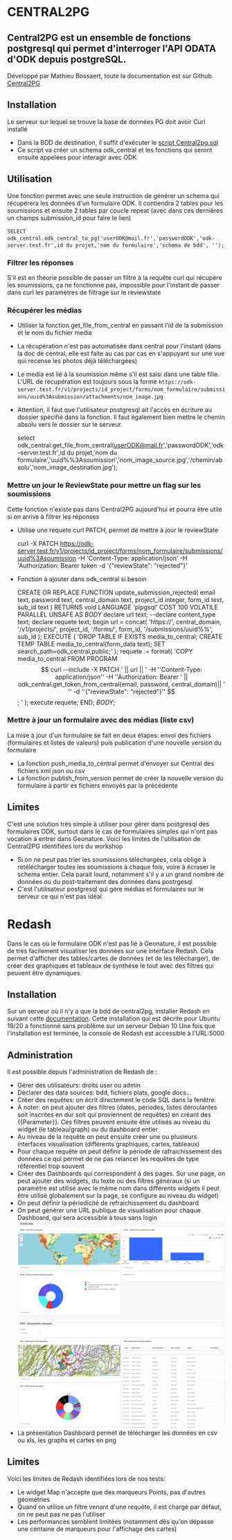 # CENTRAL2PG

## Central2PG est un ensemble de fonctions postgresql qui permet d'interroger l'API ODATA d'ODK depuis postgreSQL.
Développé par Mathieu Bossaert, toute la documentation est sur Github
[Central2PG](https://github.com/mathieubossaert/central2pg)

## Installation
Le serveur sur lequel se trouve la base de données PG doit avoir Curl installé 

 - Dans la BDD de destination, il suffit d'exécuter le [script Central2pg.sql](https://github.com/mathieubossaert/central2pg/blob/master/central2pg.sql) 
 - Ce script va créer un schema odk_central  et les fonctions qui seront ensuite appelées pour interagir avec ODK

## Utilisation
Une fonction permet avec une seule instruction de générer un schema qui récupérera les données d'un formulaire ODK. Il contiendra 2 tables pour les soumissions et ensuite 2 tables par coucle repeat (avec dans ces dernières un champs submission_id pour faire le lien)

    SELECT odk_central.odk_central_to_pg('userODK@mail.fr','passwordODK','odk-server.test.fr',id du projet,'nom du formulaire','schema de bdd',	'');

### Filtrer les réponses
S'il est en théorie possible de passer un filtre à la requête curl qui récupère les soumissions, ça ne fonctionne pas, impossible pour l'instant de passer dans curl les paramètres de filtrage sur le reviewstate
### Récupérer les médias

 - Utiliser la fonction get_file_from_central en passant l'id de la submission et le nom du fichier media
 - La récupération n'est pas automatisée dans central pour l'instant (dans la doc de central, elle est faite au cas par cas en s'appuyant sur une vue qui recense les photos déjà téléchargées)
 - Le media est lié à la soumission même s'il est saisi dans une table fille. L'URL de récupération est toujours sous la forme `https://odk-server.test.fr/v1/projects/id_project/forms/nom_formulaire/submissions/uuid%3Asubmission/attachments/nom_image.jpg`
 - Attention, il faut que l'utilisateur postgresql ait l'accès en écriture au dossier spécifié dans la fonction. Il faut également bien mettre le chemin absolu vers le dossier sur le serveur.
 

    select odk_central.get_file_from_central(userODK@mail.fr','passwordODK','odk-server.test.fr',id du projet,'nom du formulaire','uuid%%3Asoumission','nom_image_source.jpg','/chemin/absolu','nom_image_destination.jpg');
### Mettre un jour le ReviewState pour mettre un flag sur les soumissions
Cette fonction n'existe pas dans Central2PG aujourd'hui et pourra être utile si on arrive à filtrer les réponses

 - Utilise une requete curl PATCH, permet de mettre à jour le reviewState
 

    curl -X PATCH https://odk-server.test.fr/v1/projects/id_project/forms/nom_formulaire/submissions/uuid%3Asoumission
     -H 'Content-Type: application/json'
     -H 'Authorization: Bearer token
     -d '{"reviewState": "rejected"}'

    

 - Fonction à ajouter dans odk_central si besoin

    CREATE 
OR REPLACE FUNCTION update_submission_rejected(
  email text, password text, central_domain text, 
  project_id integer, form_id text, 
  sub_id text
) RETURNS void LANGUAGE 'plpgsql' COST 100 VOLATILE PARALLEL UNSAFE AS $BODY$ declare url text;
--declare content_type text;
declare requete text;
begin url = concat(
  'https://', central_domain, '/v1/projects/', 
  project_id, '/forms/', form_id, '/submissions/uuid%%', 
  sub_id
);
EXECUTE (
  'DROP TABLE IF EXISTS media_to_central;
                 CREATE TEMP TABLE media_to_central(form_data text);
                 SET search_path=odk_central,public;'
);
requete := format(
  'COPY media_to_central FROM PROGRAM $$ curl --include -X PATCH ' || url || '  -H ''Content-Type: application/json'' -H ''Authorization: Bearer ' || odk_central.get_token_from_central(email, password, central_domain)|| ' ''  -d ''{"reviewState": "rejected"}'' $$; '
);
execute requete;
END;
$BODY$;


### Mettre à jour un formulaire avec des médias (liste csv)
La mise à jour d'un formulaire se fait en deux étapes: envoi des fichiers (formulaires et listes de valeurs) puis publication d'une nouvelle version du formulaire
 - La fonction push_media_to_central permet d'envoyer sur Central des fichiers xml json ou csv 
 - La fonction publish_from_version permet de créer la nouvelle version du formulaire à partir es fichiers envoyés par la précédente

## Limites 
C'est une solution très simple à utiliser pour gérer dans postgresql des formulaires ODK, surtout dans le cas de formulaires simples qui n'ont pas vocation à entrer dans Geonature.
Voici les limites de l'utilisation  de Central2PG identifiées lors du workshop

 - Si on ne peut pas trier les soumissions téléchargées, cela oblige à retélécharger toutes les soumissions à chaque fois, voire à écraser le schema entier. Cela parait lourd, notamment s'il y a un grand nombre de données ou du post-traitement des données dans postrgesql
 - C'est l'utilisateur postgresql qui gère médias et formulaires sur le serveur ce qui n'est pas idéal 

# Redash
Dans le cas où le formulaire ODK n'est pas lié à Geonature, il est possible de très facilement visualiser les données sur une interface Redash. Cela permet d'afficher des tables/cartes de données (et de les télécharger), de créer des graphiques et tableaux de synthèse le tout avec des filtres qui peuvent être dynamiques.
## Installation
Sur un serveur où il n'y a que la bdd de central2pg, installer Redash en suivant cette [documentation](https://gitlab.in2p3.fr/sist/tuto-instal-redash#fn1-3089). Cette installation qui est décrite pour Ubuntu 18/20 a fonctionné sans problème sur un serveur Debian 10
Une fois que l'installation est terminée, la console de Redash est accessible à l'URL:5000
## Administration
Il est possible depuis l'administration de Redash de :

 - Gérer des utilisateurs: droits user ou admin
 - Déclarer des data sources: bdd, fichiers plats, google docs...
 - Créer des requêtes: on écrit directement le code SQL dans la fenêtre.
 - A noter: on peut ajouter des filtres (dates, périodes, listes déroulantes soit inscrites en dur soit qui proviennent de requêtes) en créant des {{Parameter}}. Ces filtres peuvent ensuite être utilisés au niveau du widget (le tableau/graph) ou du dashboard entier
 - Au niveau de la requête on peut ensuite créer une ou plusieurs interfaces visualisation (différents graphiques, cartes, tableaux)
 - Pour chaque requête on peut définir la période de rafraichissement des données ce qui permet de ne pas relancer les requêtes de type référentiel trop souvent
 - Créer des Dashboards qui correspondent à des pages. Sur une page, on peut ajouter des widgets, du texte ou des filtres généraux (si un paramètre est utilisé avec le même nom dans différents widgets il peut être utilisé globalement sur la page, se configure au niveau du widget)
 - On peut définir la périodicité de refraichissement du dashboard
 - On peut générer une URL publique de visualisation pour chaque Dashboard, qui sera accessible à tous sans login
        ![Exemple de visualisation des données STOM](img/exemple_visu_redash_stom.png)
        ![Exemple de visualisation des données Bouquetins marqués PNV](img/exemple_visu_redash_bouquetins.png)
 - La présentation Dashboard permet de télécharger les données en csv ou xls, les graphs et cartes en png

## Limites
Voici les limites de Redash identifiées lors de nos tests:

 -  Le widget Map n'accepte que des marqueurs Points, pas d'autres géométries
 - Quand on utilise un filtre venant d'une requête, il est chargé par défaut, on ne peut pas ne pas l'utiliser
 - Les performances semblent limitées (notamment dès qu'on dépasse une centaine de marqueurs pour l'affichage des cartes)
